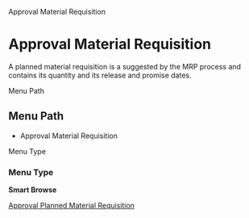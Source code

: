
Approval Material Requisition
# Approval Material Requisition


A planned material requisition is a suggested by the MRP process and contains its quantity and its release and promise dates.

Menu Path
## Menu Path



- Approval Material Requisition

Menu Type
### Menu Type

**Smart Browse**


[Approval Planned Material Requisition](../../functional-guide/smart-browse/smart-browse-approval-planned-material-requisition.md)